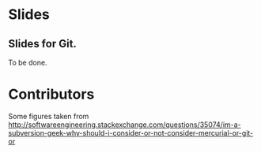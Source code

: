 

# Slides

Slides for Git.
------

To be done.


# Contributors
Some figures taken from http://softwareengineering.stackexchange.com/questions/35074/im-a-subversion-geek-why-should-i-consider-or-not-consider-mercurial-or-git-or
